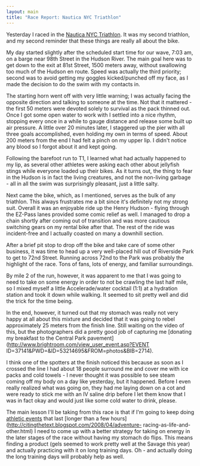 ```yaml
---
layout: main
title: "Race Report: Nautica NYC Triathlon"
---
```

Yesterday I raced in the [Nautica NYC
Triathlon](http://nyctri.com/site3.aspx). It was my second triathlon, and my
second reminder that these things are really all about the bike.

  
My day started slightly after the scheduled start time for our wave, 7:03 am,
on a barge near 98th Street in the Hudson River. The main goal here was to get
down to the exit at 81st Street, 1500 meters away, without swallowing too much
of the Hudson en route. Speed was actually the third priority; second was to
avoid getting my goggles kicked/punched off my face, as I made the decision to
do the swim with my contacts in.

  
The starting horn went off with very little warning; I was actually facing the
opposite direction and talking to someone at the time. Not that it mattered -
the first 50 meters were devoted solely to survival as the pack thinned out.
Once I got some open water to work with I settled into a nice rhythm, stopping
every once in a while to gauge distance and release some built up air
pressure. A little over 20 minutes later, I staggered up the pier with all
three goals accomplished, even holding my own in terms of speed. About 200
meters from the end I had felt a pinch on my upper lip. I didn't notice any
blood so I forgot about it and kept going.

  
Following the barefoot run to T1, I learned what had actually happened to my
lip, as several other athletes were asking each other about jellyfish stings
while everyone loaded up their bikes. As it turns out, the thing to fear in
the Hudson is in fact the living creatures, and not the non-living garbage -
all in all the swim was surprisingly pleasant, just a little salty.

  
Next came the bike, which, as I mentioned, serves as the bulk of any
triathlon. This always frustrates me a bit since it's definitely not my strong
suit. Overall it was an enjoyable ride up the Henry Hudson - flying through
the EZ-Pass lanes provided some comic relief as well. I managed to drop a
chain shortly after coming out of transition and was more cautious switching
gears on my rental bike after that. The rest of the ride was incident-free and
I actually coasted on many a downhill section.

  
After a brief pit stop to drop off the bike and take care of some other
business, it was time to head up a very well-placed hill out of Riverside Park
to get to 72nd Street. Running across 72nd to the Park was probably the
highlight of the race. Tons of fans, lots of energy, and familiar
surroundings.

  
By mile 2 of the run, however, it was apparent to me that I was going to need
to take on some energy in order to not be crawling the last half mile, so I
mixed myself a little Accelerade/water cocktail (1:1) at a hydration station
and took it down while walking. It seemed to sit pretty well and did the trick
for the time being.

  
In the end, however, it turned out that my stomach was really not very happy
at all about this mixture and decided that it was going to rebel approximately
25 meters from the finish line. Still waiting on the video of this, but the
photographers did a pretty good job of capturing me [donating my breakfast to
the Central Park pavement](http://www.brightroom.com/view_user_event.asp?EVENT
ID=37141&PWD=&ID=53214695&FROM=photos&BIB=2714).

  
I think one of the spotters at the finish noticed this because as soon as I
crossed the line I had about 18 people surround me and cover me with ice packs
and cold towels - I never thought it was possible to see steam coming off my
body on a day like yesterday, but it happened. Before I even really realized
what was going on, they had me laying down on a cot and were ready to stick me
with an IV saline drip before I let them know that I was in fact okay and
would just like some cold water to drink, please.

  
The main lesson I'll be taking from this race is that if I'm going to keep
doing [athletic
events](http://citingthetext.blogspot.com/2008/04/savage-2008.html) that last
[longer than a few hours](http://citingthetext.blogspot.com/2008/04/adventure-
racing-as-life-and-other.html) I need to come up with a better strategy for
taking on energy in the later stages of the race without having my stomach do
flips. This means finding a product (gels seemed to work pretty well at the
Savage this year) and actually practicing with it on long training days. Oh -
and actually doing the long training days will probably help as well.

